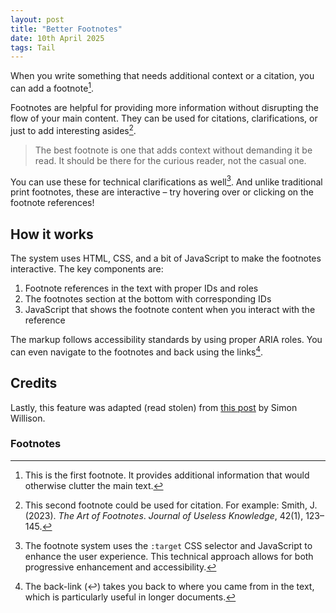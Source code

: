 ```yaml
---
layout: post
title: "Better Footnotes"
date: 10th April 2025
tags: Tail
---
```


When you write something that needs additional context or a citation, you can add a footnote[^1].

Footnotes are helpful for providing more information without disrupting the flow of your main content. They can be used for citations, clarifications, or just to add interesting asides[^2].

> The best footnote is one that adds context without demanding it be read. It should be there for the curious reader, not the casual one.

You can use these for technical clarifications as well[^3]. And unlike traditional print footnotes, these are interactive – try hovering over or clicking on the footnote references!

## How it works

The system uses HTML, CSS, and a bit of JavaScript to make the footnotes interactive. The key components are:

1. Footnote references in the text with proper IDs and roles  
2. The footnotes section at the bottom with corresponding IDs  
3. JavaScript that shows the footnote content when you interact with the reference

The markup follows accessibility standards by using proper ARIA roles. You can even navigate to the footnotes and back using the links[^4].

## Credits
Lastly, this feature was adapted (read stolen) from [this post](https://tools.simonwillison.net/footnotes-experiment#fnref:technical) by Simon Willison.


### Footnotes

[^1]: This is the first footnote. It provides additional information that would otherwise clutter the main text.

[^2]: This second footnote could be used for citation. For example: Smith, J. (2023). *The Art of Footnotes*. *Journal of Useless Knowledge*, 42(1), 123–145.

[^3]: The footnote system uses the `:target` CSS selector and JavaScript to enhance the user experience. This technical approach allows for both progressive enhancement and accessibility.

[^4]: The back-link (↩) takes you back to where you came from in the text, which is particularly useful in longer documents.

